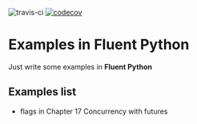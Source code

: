 ![travis-ci](https://travis-ci.org/deevarvar/tmtcUnitTest.svg?branch=master)
[![codecov](https://codecov.io/gh/deevarvar/fluent_python/branch/master/graph/badge.svg)](https://codecov.io/gh/deevarvar/fluent_python)
# Examples in Fluent Python
Just write some examples in **Fluent Python**

## Examples list
* flags in Chapter 17 Concurrency with futures
